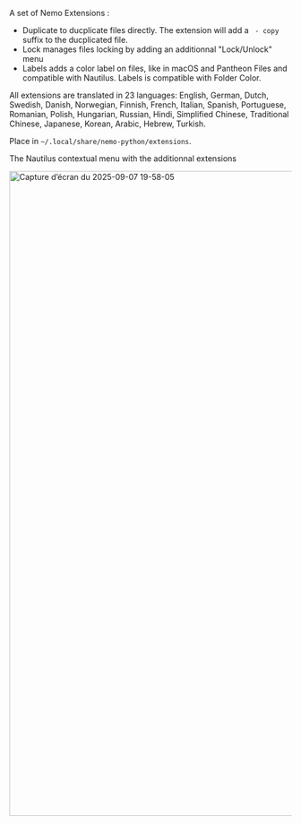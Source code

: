 A set of Nemo Extensions :

- Duplicate to ducplicate files directly. The extension will add a ` - copy` suffix to the ducplicated file.
- Lock manages files locking by adding an additionnal "Lock/Unlock" menu
- Labels adds a color label on files, like in macOS and Pantheon Files and compatible with Nautilus. Labels is compatible with Folder Color.

All extensions are translated in 23 languages: English, German, Dutch, Swedish, Danish, Norwegian, Finnish, French, Italian, Spanish, Portuguese, Romanian, Polish, Hungarian, Russian, Hindi, Simplified Chinese, Traditional Chinese, Japanese, Korean, Arabic, Hebrew, Turkish.

Place in `~/.local/share/nemo-python/extensions`.

The Nautilus contextual menu with the additionnal extensions

<img width="2048" height="1152" alt="Capture d’écran du 2025-09-07 19-58-05" src="https://github.com/user-attachments/assets/8b0d7112-5eaa-4f9c-b497-8a37fe08c8d2" />

